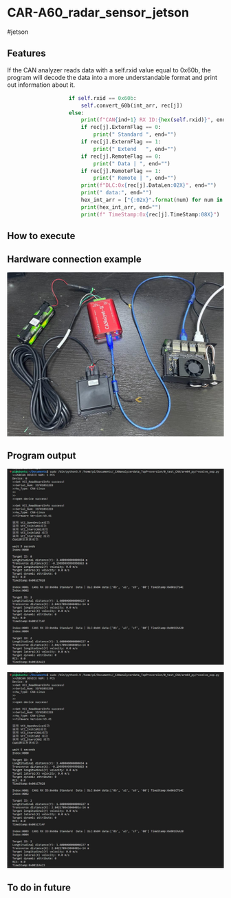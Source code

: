 # CAR-A60_radar_sensor_jetson
#jetson

## Features
If the CAN analyzer reads data with a self.rxid value equal to 0x60b, the program will decode the data into a more understandable format and print out information about it.
```python
                    if self.rxid == 0x60b:
                        self.convert_60b(int_arr, rec[j])
                    else:
                        print(f"CAN{ind+1} RX ID:{hex(self.rxid)}", end="")
                        if rec[j].ExternFlag == 0:
                            print(" Standard ", end="")
                        if rec[j].ExternFlag == 1:
                            print(" Extend   ", end="")
                        if rec[j].RemoteFlag == 0:
                            print(" Data | ", end="")
                        if rec[j].RemoteFlag == 1:
                            print(" Remote | ", end="")
                        print(f"DLC:0x{rec[j].DataLen:02X}", end="")
                        print(" data:", end="")
                        hex_int_arr = ["{:02x}".format(num) for num in int_arr]
                        print(hex_int_arr, end="")
                        print(f" TimeStamp:0x{rec[j].TimeStamp:08X}")
```
## How to execute

## Hardware connection example
![](reference/photo_ref/hw_connection.jpeg)


## Program output
![](reference/photo_ref/prog_output1.jpg)

![](reference/photo_ref/prog_output2.jpg)

## To do in future